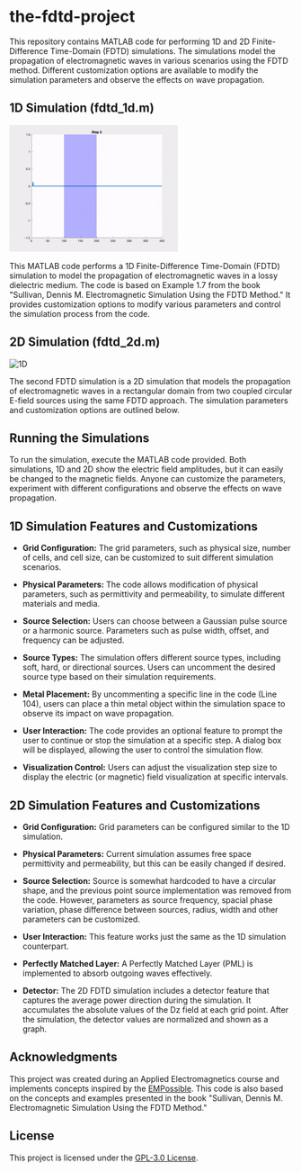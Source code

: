 # the-fdtd-project

This repository contains MATLAB code for performing 1D and 2D Finite-Difference Time-Domain (FDTD) simulations. The simulations model the propagation of electromagnetic waves in various scenarios using the FDTD method. Different customization options are available to modify the simulation parameters and observe the effects on wave propagation.

## 1D Simulation (fdtd_1d.m)

<img src="1d.gif" alt="1D" width="300">

This MATLAB code performs a 1D Finite-Difference Time-Domain (FDTD) simulation to model the propagation of electromagnetic waves in a lossy dielectric medium. The code is based on Example 1.7 from the book "Sullivan, Dennis M. Electromagnetic Simulation Using the FDTD Method." It provides customization options to modify various parameters and control the simulation process from the code.

## 2D Simulation (fdtd_2d.m)

<img src="2d.gif" alt="1D" width="300">

The second FDTD simulation is a 2D simulation that models the propagation of electromagnetic waves in a rectangular domain from two coupled circular E-field sources using the same FDTD approach. The simulation parameters and customization options are outlined below.

## Running the Simulations

To run the simulation, execute the MATLAB code provided. Both simulations, 1D and 2D show the electric field amplitudes, but it can easily be changed to the magnetic fields. 
Anyone can customize the parameters, experiment with different configurations and observe the effects on wave propagation.

## 1D Simulation Features and Customizations

- **Grid Configuration:** The grid parameters, such as physical size, number of cells, and cell size, can be customized to suit different simulation scenarios.

- **Physical Parameters:** The code allows modification of physical parameters, such as permittivity and permeability, to simulate different materials and media.

- **Source Selection:** Users can choose between a Gaussian pulse source or a harmonic source. Parameters such as pulse width, offset, and frequency can be adjusted.

- **Source Types:** The simulation offers different source types, including soft, hard, or directional sources. Users can uncomment the desired source type based on their simulation requirements.

- **Metal Placement:** By uncommenting a specific line in the code (Line 104), users can place a thin metal object within the simulation space to observe its impact on wave propagation.

- **User Interaction:** The code provides an optional feature to prompt the user to continue or stop the simulation at a specific step. A dialog box will be displayed, allowing the user to control the simulation flow.

- **Visualization Control:** Users can adjust the visualization step size to display the electric (or magnetic) field visualization at specific intervals.

## 2D Simulation Features and Customizations
- **Grid Configuration:** Grid parameters can be configured similar to the 1D simulation.
  
- **Physical Parameters:** Current simulation assumes free space permittivity and permeability, but this can be easily changed if desired.
  
- **Source Selection:** Source is somewhat hardcoded to have a circular shape, and the previous point source implementation was removed from the code. However, parameters as source frequency, spacial phase variation, phase difference between sources, radius, width and other parameters can be customized.
  
- **User Interaction:** This feature works just the same as the 1D simulation counterpart.
  
- **Perfectly Matched Layer:** A Perfectly Matched Layer (PML) is implemented to absorb outgoing waves effectively.
  
- **Detector:** The 2D FDTD simulation includes a detector feature that captures the average power direction during the simulation. It accumulates the absolute values of the Dz field at each grid point. After the simulation, the detector values are normalized and shown as a graph.

## Acknowledgments

This project was created during an Applied Electromagnetics course and implements concepts inspired by the [EMPossible](https://empossible.net/academics/emp5304/). This code is also based on the concepts and examples presented in the book "Sullivan, Dennis M. Electromagnetic Simulation Using the FDTD Method."

## License

This project is licensed under the [GPL-3.0 License](LICENSE).
